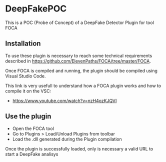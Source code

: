 # DeepFakePOC

This is a POC (Probe of Concept) of a DeepFake Detector Plugin for tool FOCA

## Installation
To use these plugin is necessary to reach some technical requirements described in https://github.com/ElevenPaths/FOCA/tree/master/FOCA.

Once FOCA is compiled and running, the plugin should be compiled using Visual Studio Code.

This link is very usefull to understand how a FOCA plugin works and how to compile it on the VSC:
* https://www.youtube.com/watch?v=nzH4ozKJQVI

## Use the plugin

* Open the FOCA tool
* Go to Plugins > Load/Unload Plugins from toolbar
* Load the .dll generated during the Plugin compilation

Once the plugin is successfully loaded, only is necessary a valid URL to start a DeepFake analisys